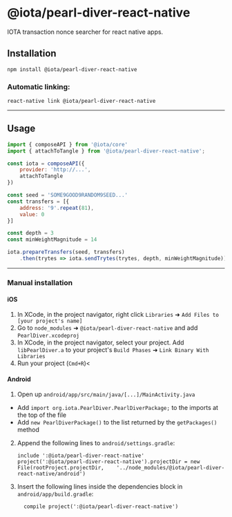 
# @iota/pearl-diver-react-native

IOTA transaction nonce searcher for react native apps.

## Installation

`npm install @iota/pearl-diver-react-native`

### Automatic linking:
`react-native link @iota/pearl-diver-react-native`

---

## Usage
```js
import { composeAPI } from '@iota/core'
import { attachToTangle } from '@iota/pearl-diver-react-native';

const iota = composeAPI({ 
    provider: 'http://...',
    attachToTangle
})

const seed = 'SOME9GOOD9RANDOM9SEED...'
const transfers = [{
    address: '9'.repeat(81),
    value: 0
}]

const depth = 3
const minWeightMagnitude = 14

iota.prepareTransfers(seed, transfers)
    .then(trytes => iota.sendTrytes(trytes, depth, minWeightMagnitude))

```

---

### Manual installation

#### iOS

1. In XCode, in the project navigator, right click `Libraries` ➜ `Add Files to [your project's name]`
2. Go to `node_modules` ➜ `@iota/pearl-diver-react-native` and add `PearlDiver.xcodeproj`
3. In XCode, in the project navigator, select your project. Add `libPearlDiver.a` to your project's `Build Phases` ➜ `Link Binary With Libraries`
4. Run your project (`Cmd+R`)<

#### Android

1. Open up `android/app/src/main/java/[...]/MainActivity.java`
  - Add `import org.iota.PearlDiver.PearlDiverPackage;` to the imports at the top of the file
  - Add `new PearlDiverPackage()` to the list returned by the `getPackages()` method
2. Append the following lines to `android/settings.gradle`:
  	```
  	include ':@iota/pearl-diver-react-native'
  	project(':@iota/pearl-diver-react-native').projectDir = new File(rootProject.projectDir, 	'../node_modules/@iota/pearl-diver-react-native/android')
  	```
3. Insert the following lines inside the dependencies block in `android/app/build.gradle`:
  	```
      compile project(':@iota/pearl-diver-react-native')
  	```


